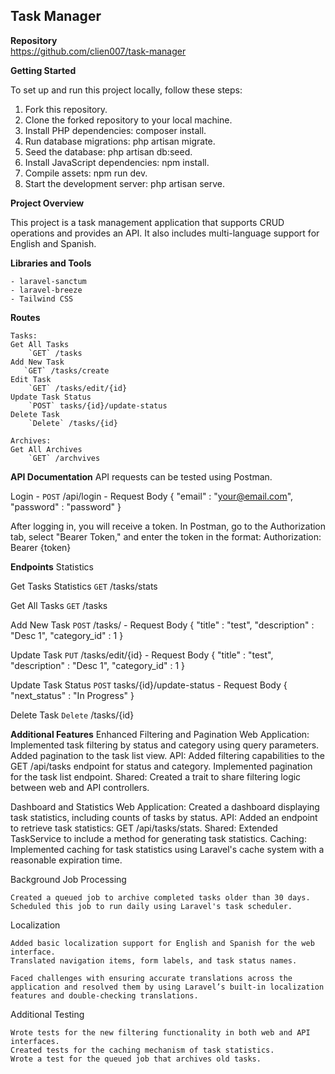 ## Task Manager

**Repository**  
https://github.com/clien007/task-manager

**Getting Started**

To set up and run this project locally, follow these steps:

1. Fork this repository.
2. Clone the forked repository to your local machine.
3. Install PHP dependencies: composer install.
4. Run database migrations: php artisan migrate.
5. Seed the database: php artisan db:seed.
6. Install JavaScript dependencies: npm install.
7. Compile assets: npm run dev.
8. Start the development server: php artisan serve.

**Project Overview**

This project is a task management application that supports CRUD operations and provides an API. It also includes multi-language support for English and Spanish.

**Libraries and Tools**

    - laravel-sanctum
    - laravel-breeze
    - Tailwind CSS

**Routes**

    Tasks:
    Get All Tasks
        `GET` /tasks
    Add New Task
       `GET` /tasks/create
    Edit Task
        `GET` /tasks/edit/{id}
    Update Task Status
        `POST` tasks/{id}/update-status
    Delete Task
        `Delete` /tasks/{id}

    Archives:
    Get All Archives
        `GET` /archvives   

**API Documentation**
API requests can be tested using Postman.

Login
    - `POST` /api/login
    - Request Body
        {
            "email" : "your@email.com",
            "password" : "password" 
        }

After logging in, you will receive a token. In Postman, go to the Authorization tab, select "Bearer Token," and enter the token in the format:
    Authorization: Bearer {token}

**Endpoints**
Statistics

Get Tasks Statistics
    `GET` /tasks/stats

Get All Tasks
    `GET` /tasks

Add New Task
    `POST` /tasks/
        - Request Body
            {
                "title" : "test",
                "description" : "Desc 1",
                "category_id" : 1
            }

Update Task
    `PUT` /tasks/edit/{id}
        - Request Body
            {
                "title" : "test",
                "description" : "Desc 1",
                "category_id" : 1
            }

Update Task Status
    `POST` tasks/{id}/update-status
        - Request Body
            {
                "next_status" : "In Progress"
            }

Delete Task
    `Delete` /tasks/{id}


**Additional Features**
Enhanced Filtering and Pagination
    Web Application:
        Implemented task filtering by status and category using query parameters.
        Added pagination to the task list view.
    API:
        Added filtering capabilities to the GET /api/tasks endpoint for status and category.
        Implemented pagination for the task list endpoint.
    Shared:
        Created a trait to share filtering logic between web and API controllers.

Dashboard and Statistics
    Web Application:
        Created a dashboard displaying task statistics, including counts of tasks by status.
        API:
            Added an endpoint to retrieve task statistics: GET /api/tasks/stats.
        Shared:
            Extended TaskService to include a method for generating task statistics.
        Caching:
            Implemented caching for task statistics using Laravel's cache system with a reasonable expiration time.

Background Job Processing

    Created a queued job to archive completed tasks older than 30 days.
    Scheduled this job to run daily using Laravel's task scheduler.

Localization

    Added basic localization support for English and Spanish for the web interface.
    Translated navigation items, form labels, and task status names.

    Faced challenges with ensuring accurate translations across the application and resolved them by using Laravel’s built-in localization features and double-checking translations.

Additional Testing

    Wrote tests for the new filtering functionality in both web and API interfaces.
    Created tests for the caching mechanism of task statistics.
    Wrote a test for the queued job that archives old tasks.
